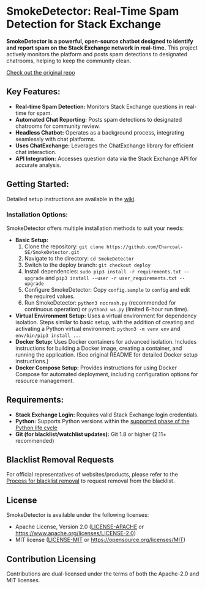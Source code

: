 # SmokeDetector: Real-Time Spam Detection for Stack Exchange

**SmokeDetector is a powerful, open-source chatbot designed to identify and report spam on the Stack Exchange network in real-time.** This project actively monitors the platform and posts spam detections to designated chatrooms, helping to keep the community clean.

[Check out the original repo](https://github.com/Charcoal-SE/SmokeDetector)

## Key Features:

*   **Real-time Spam Detection:** Monitors Stack Exchange questions in real-time for spam.
*   **Automated Chat Reporting:** Posts spam detections to designated chatrooms for community review.
*   **Headless Chatbot:** Operates as a background process, integrating seamlessly with chat platforms.
*   **Uses ChatExchange:** Leverages the ChatExchange library for efficient chat interaction.
*   **API Integration:** Accesses question data via the Stack Exchange API for accurate analysis.

## Getting Started:

Detailed setup instructions are available in the [wiki](https://charcoal-se.org/smokey).

### Installation Options:

SmokeDetector offers multiple installation methods to suit your needs:

*   **Basic Setup:**
    1.  Clone the repository: `git clone https://github.com/Charcoal-SE/SmokeDetector.git`
    2.  Navigate to the directory: `cd SmokeDetector`
    3.  Switch to the deploy branch: `git checkout deploy`
    4.  Install dependencies: `sudo pip3 install -r requirements.txt --upgrade` and `pip3 install --user -r user_requirements.txt --upgrade`
    5.  Configure SmokeDetector: Copy `config.sample` to `config` and edit the required values.
    6.  Run SmokeDetector: `python3 nocrash.py` (recommended for continuous operation) or `python3 ws.py` (limited 6-hour run time).
*   **Virtual Environment Setup:** Uses a virtual environment for dependency isolation. Steps similar to basic setup, with the addition of creating and activating a Python virtual environment: `python3 -m venv env` and `env/bin/pip3 install ...`
*   **Docker Setup:** Uses Docker containers for advanced isolation. Includes instructions for building a Docker image, creating a container, and running the application. (See original README for detailed Docker setup instructions.)
*   **Docker Compose Setup:** Provides instructions for using Docker Compose for automated deployment, including configuration options for resource management.

## Requirements:

*   **Stack Exchange Login:** Requires valid Stack Exchange login credentials.
*   **Python:** Supports Python versions within the [supported phase of the Python life cycle](https://devguide.python.org/versions/)
*   **Git (for blacklist/watchlist updates):** Git 1.8 or higher (2.11+ recommended)

## Blacklist Removal Requests

For official representatives of websites/products, please refer to the [Process for blacklist removal](https://charcoal-se.org/smokey/Process-for-blacklist-removal) to request removal from the blacklist.

## License

SmokeDetector is available under the following licenses:

*   Apache License, Version 2.0 ([LICENSE-APACHE](LICENSE-APACHE) or <https://www.apache.org/licenses/LICENSE-2.0>)
*   MIT license ([LICENSE-MIT](LICENSE-MIT) or <https://opensource.org/licenses/MIT>)

## Contribution Licensing

Contributions are dual-licensed under the terms of both the Apache-2.0 and MIT licenses.